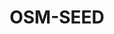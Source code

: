 ---
layout: post
title:  'OSM-SEED'
live_url: https://developmentseed.org/projects/osm-seed/
github_url: https://github.com/developmentseed/osm-seed
description: <p> A collection of Dockerfiles to run a containerized version of OpenStreetMap</p>
technologies: docker,docker-compose,kubernetes,bash,etc.
cover: '/assets/images/project_images/monaco.gif'
images: [
        '/assets/images/project_images/monaco.gif',
        'https://user-images.githubusercontent.com/1152236/51428589-69e25200-1bd3-11e9-8e0b-aa6e7f52438c.png',
        'https://user-images.githubusercontent.com/1152236/51428599-88e0e400-1bd3-11e9-8875-476ea73f30af.jpg'
        ]
---